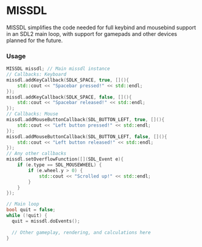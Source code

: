 # MISSDL
MISSDL simplifies the code needed for full keybind and mousebind support in an SDL2 main loop, with support for gamepads and other devices planned for the future.

### Usage
```c++
MISSDL missdl; // Main missdl instance
// Callbacks: Keyboard
missdl.addKeyCallback(SDLK_SPACE, true, [](){
    std::cout << "Spacebar pressed!" << std::endl;
});
missdl.addKeyCallback(SDLK_SPACE, false, [](){
    std::cout << "Spacebar released!" << std::endl;
});
// Callbacks: Mouse
missdl.addMouseButtonCallback(SDL_BUTTON_LEFT, true, [](){
    std::cout << "Left button pressed!" << std::endl;
});
missdl.addMouseButtonCallback(SDL_BUTTON_LEFT, false, [](){
    std::cout << "Left button released!" << std::endl;
});
// Any other callbacks
missdl.setOverflowFunction([](SDL_Event e){
    if (e.type == SDL_MOUSEWHEEL) {
        if (e.wheel.y > 0) {
            std::cout << "Scrolled up!" << std::endl;
        }
    }
});

// Main loop
bool quit = false;
while (!quit) {
  quit = missdl.doEvents();
  
  // Other gameplay, rendering, and calculations here
}
```
